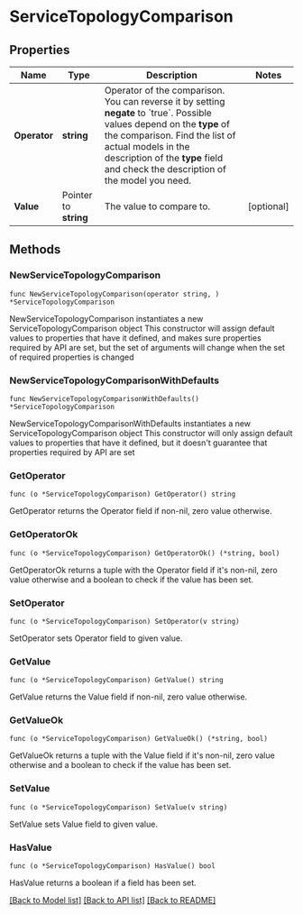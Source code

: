 # ServiceTopologyComparison

## Properties

Name | Type | Description | Notes
------------ | ------------- | ------------- | -------------
**Operator** | **string** | Operator of the comparison. You can reverse it by setting **negate** to &#x60;true&#x60;.   Possible values depend on the **type** of the comparison. Find the list of actual models in the description of the **type** field and check the description of the model you need. | 
**Value** | Pointer to **string** | The value to compare to. | [optional] 

## Methods

### NewServiceTopologyComparison

`func NewServiceTopologyComparison(operator string, ) *ServiceTopologyComparison`

NewServiceTopologyComparison instantiates a new ServiceTopologyComparison object
This constructor will assign default values to properties that have it defined,
and makes sure properties required by API are set, but the set of arguments
will change when the set of required properties is changed

### NewServiceTopologyComparisonWithDefaults

`func NewServiceTopologyComparisonWithDefaults() *ServiceTopologyComparison`

NewServiceTopologyComparisonWithDefaults instantiates a new ServiceTopologyComparison object
This constructor will only assign default values to properties that have it defined,
but it doesn't guarantee that properties required by API are set

### GetOperator

`func (o *ServiceTopologyComparison) GetOperator() string`

GetOperator returns the Operator field if non-nil, zero value otherwise.

### GetOperatorOk

`func (o *ServiceTopologyComparison) GetOperatorOk() (*string, bool)`

GetOperatorOk returns a tuple with the Operator field if it's non-nil, zero value otherwise
and a boolean to check if the value has been set.

### SetOperator

`func (o *ServiceTopologyComparison) SetOperator(v string)`

SetOperator sets Operator field to given value.


### GetValue

`func (o *ServiceTopologyComparison) GetValue() string`

GetValue returns the Value field if non-nil, zero value otherwise.

### GetValueOk

`func (o *ServiceTopologyComparison) GetValueOk() (*string, bool)`

GetValueOk returns a tuple with the Value field if it's non-nil, zero value otherwise
and a boolean to check if the value has been set.

### SetValue

`func (o *ServiceTopologyComparison) SetValue(v string)`

SetValue sets Value field to given value.

### HasValue

`func (o *ServiceTopologyComparison) HasValue() bool`

HasValue returns a boolean if a field has been set.


[[Back to Model list]](../README.md#documentation-for-models) [[Back to API list]](../README.md#documentation-for-api-endpoints) [[Back to README]](../README.md)


